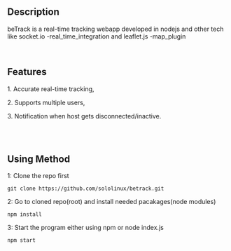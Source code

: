 
<br/>
<div>
  <h2>Description</h2>
  <p>beTrack is a real-time tracking webapp developed in nodejs and other tech like socket.io -real_time_integration and leaflet.js -map_plugin
</p>
</div>
<br/>

<div id="intro">
  <h2>Features </h2>
  <p>1. Accurate real-time tracking,</p>
  <p>2. Supports multiple users,</p>
  <p>3. Notification when host gets disconnected/inactive.</p>
</div>

<br/><br/>

<div>
  <h2>Using Method</h2>
<p>1: Clone the repo first</p>
  
```
git clone https://github.com/sololinux/betrack.git
```
  
<p>2: Go to cloned repo(root) and install needed pacakages(node modules)</p>

```
npm install
```
  
 <p>3: Start the program either using npm or node index.js</p>
  
```
npm start
```
  
</div>
  

